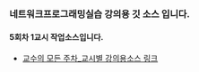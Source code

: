 ### 네트워크프로그래밍실습 강의용 깃 소스 입니다.
#### 5회차 1교시 작업소스입니다.
- [교수의 모든 주차_교시별 강의용소스 링크](https://github.com/miniplugin/kimilguk-boot3/branches/all)
